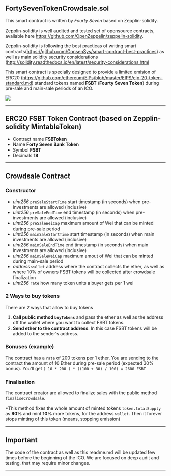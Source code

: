## FortySevenTokenCrowdsale.sol

This smart contract is written by *Fourty Seven* based on Zepplin-solidity.

Zepplin-solidity is well audited and tested set of opensource contracts, avaliable here https://github.com/OpenZeppelin/zeppelin-solidity.

Zepplin-solidity is following the best practicas of writing smart contracts(https://github.com/ConsenSys/smart-contract-best-practices) as well as main solidity security considerations (http://solidity.readthedocs.io/en/latest/security-considerations.html

This smart contract is specially designed to provide a limited emision of ERC20 (https://github.com/ethereum/EIPs/blob/master/EIPS/eip-20-token-standard.md) standard tokens named **FSBT** (**Fourty Seven Token**) during pre-sale and main-sale periods of an ICO.

![](https://bitbucket.org/fortysevenbank/fsbt-smart-contract/raw/master/ico-scheme.png)

-------

## ERC20 FSBT Token Contract (based on Zepplin-solidity MintableToken)

  - Contract name **FSBToken**
  - Name **Forty Seven Bank Token**
  - Symbol **FSBT**
  - Decimals **18**

--------

## Crowdsale Contract

### Constructor

- *uint256* `preSaleStartTime`  start timestamp (in seconds) when pre-investments are allowed (inclusive)
- *uint256* `preSaleEndTime`    end timestamp (in seconds) when pre-investments are allowed (inclusive)
- *uint256* `preSaleWeiCap`     maximum amount of Wei that can be minted during pre-sale period
- *uint256* `mainSaleStartTime` start timestamp (in seconds) when main investments are allowed (inclusive)
- *uint256* `mainSaleEndTime`   end timestamp (in seconds) when main investments are allowed (inclusive)
- *uint256* `mainSaleWeiCap`    maximum amout of Wei that can be minted during main-sale period
- *address* `wallet`            address where the contract collects the ether, as well as where 10% of owners FSBT tokens will be collected after crowdsale finalization
- *uint256* `rate`              how many token units a buyer gets per 1 wei

### 2 Ways to buy tokens

There are 2 ways that allow to buy tokens

1. **Call public method `buyTokens`** and pass the ether as well as the address off the wallet where you want to collect FSBT tokens.
2. **Send ether to the contract address**. In this case FSBT tokens will be added to the sender's address.

### Bonuses (example)

The contract has a `rate` of 200 tokens per 1 ether.
You are sending to the contract the amount of 10 Ether during pre-sale period (expected 30% bonus).
You'll get `( 10 * 200 ) * ((100 + 30) / 100) = 2600 FSBT`

### Finalisation

The contract creator are allowed to finalize sales with the public method `finaliseCrowdsale`.

*This method fixes the whole amount of minted tokens `token.totalSupply` as **90%** and mint **10%** more tokens, for the address `wallet`. Then it forever stops minting of this token (means, stopping emission)

---------

## Important

The code of the contract as well as this readme.md will be updated few times before the beginning of the ICO.
We are focused on deep audit and testing, that may require minor changes.

-----------